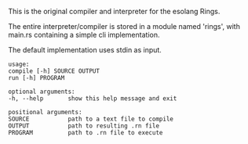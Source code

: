 This is the original compiler and interpreter for the esolang Rings.

The entire interpreter/compiler is stored in a module named 'rings', with main.rs containing a simple cli
implementation.

The default implementation uses stdin as input.

```
usage:
compile [-h] SOURCE OUTPUT
run [-h] PROGRAM

optional arguments:
-h, --help       show this help message and exit

positional arguments:
SOURCE           path to a text file to compile
OUTPUT           path to resulting .rn file
PROGRAM          path to .rn file to execute
```
